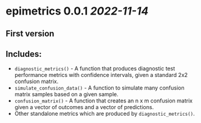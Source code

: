 # epimetrics 0.0.1 _2022-11-14_

## First version

## Includes:
* `diagnostic_metrics()` - A function that produces 
diagnostic test performance metrics with confidence intervals, 
given a standard 2x2 confusion matrix.
* `simulate_confusion_data()` - A function to simulate many
confusion matrix samples based on a given sample.
* `confusion_matrix()` - A function that creates an n x m confusion
matrix given a vector of outcomes and a vector of predictions.
* Other standalone metrics which are produced by `diagnostic_metrics()`.
